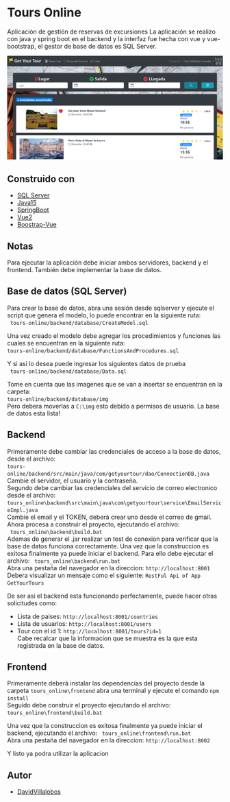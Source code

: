 # Tours Online  
 
Aplicación de gestión de reservas de excursiones
La aplicación se realizo con java y spring boot en el backend y la interfaz fue hecha con vue y vue-bootstrap, el gestor de base de datos es SQL Server. 

<img src="demo/Index.png" width="900">  

## Construido con
*	[SQL Server](https://www.microsoft.com/es-es/sql-server/sql-server-downloads)
*	[Java15](https://www.oracle.com/java/technologies/javase/jdk15-archive-downloads.html)
*	[SpringBoot](https://spring.io/projects/spring-boot)
*	[Vue2](https://vuejs.org/)
*	[Boostrap-Vue](https://bootstrap-vue.org/docs)

## Notas
Para ejecutar la aplicación debe iniciar ambos servidores, backend y el frontend. También debe implementar la base de datos.

## Base de datos (SQL Server)

Para crear la base de datos, abra una sesión desde sqlserver y ejecute el script que genera el modelo, lo puede encontrar en la siguiente ruta:   
` tours-online/backend/database/CreateModel.sql` 

Una vez creado el modelo debe agregar los procedimientos y funciones las cuales se encuentran en la siguiente ruta:  
` tours-online/backend/database/FunctionsAndProcedures.sql `

Y si asi lo desea puede ingresar los siguientes datos de prueba   
` tours-online/backend/database/Data.sql`

Tome en cuenta que las imagenes que se van a insertar se encuentran en la carpeta:  
 ` tours-online/backend/database/img `    
Pero debera moverlas a `C:\img` esto debido a permisos de usuario.
La base de datos esta lista!

## Backend
Primeramente debe cambiar las credenciales de acceso a la base de datos, desde el archivo:  
`tours-online/backend/src/main/java/com/getyourtour/dao/ConnectionDB.java`  
Cambie el servidor, el usuario y la contraseña.     
Segundo debe cambiar las credenciales del servicio de correo electronico desde el archivo:  
`tours_online\backend\src\main\java\com\getyourtour\service\EmailServiceImpl.java`  
Cambie el email y el TOKEN, deberá crear uno desde el correo de gmail.  
Ahora procesa a construir el proyecto, ejecutando el archivo:   
` tours_online\backend\build.bat`  
Ademas de generar el .jar realizar un test de conexion para verificar que la base de datos funciona correctamente.
Una vez que la construccion es exitosa finalmente ya puede iniciar el backend.
Para ello debe ejecutar el archivo:  ` tours_online\backend\run.bat`    
Abra una pestaña del navegador en la direccion: `http://localhost:8001 `    
Debera visualizar un mensaje como el siguiente: ` RestFul Api of App GetYourTours `    

De ser asi el backend esta funcionando perfectamente, puede hacer otras solicitudes como:  

*	Lista de paises: `http://localhost:8001/countries `  
*	Lista de usuarios: `http://localhost:8001/users `  
*	Tour con el id 1: `http://localhost:8001/tours?id=1 `    
Cabe recalcar que la informacion que se muestra es la que esta registrada en la base de datos.  

## Frontend

Primeramente deberá instalar las dependencias del proyecto desde la carpeta   ` tours_online\frontend `  abra una terminal y ejecute el comando    ` npm install `   
Seguido debe construir el proyecto ejecutando el archivo: ` tours_online\frontend\build.bat `  

Una vez que la construccion es exitosa finalmente ya puede iniciar el backend, ejecutando el archivo: ` tours_online\frontend\run.bat`  
Abra una pestaña del navegador en la direccion: `http://localhost:8002 ` 

Y listo ya podra utilizar la aplicacion

## Autor
*   [DavidVillalobos](https://github.com/DavidVillalobos)

